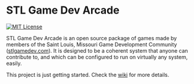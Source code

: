 # STL Game Dev Arcade

[![MIT License](https://img.shields.io/badge/license-MIT-blue.svg?style=flat)](LICENSE.md)

STL Game Dev Arcade is an open source package of games made by members of the Saint Louis, Missouri Game Development Community ([stlgamedev.com](http://stlgamedev.com)). It is designed to be a coherent system that anyone can contribute to, and which can be configured to run on virtually any system, easily.

This project is just getting started. Check the [wiki](https://github.com/SeiferTim/STLGameDevArcade/wiki) for more details.
